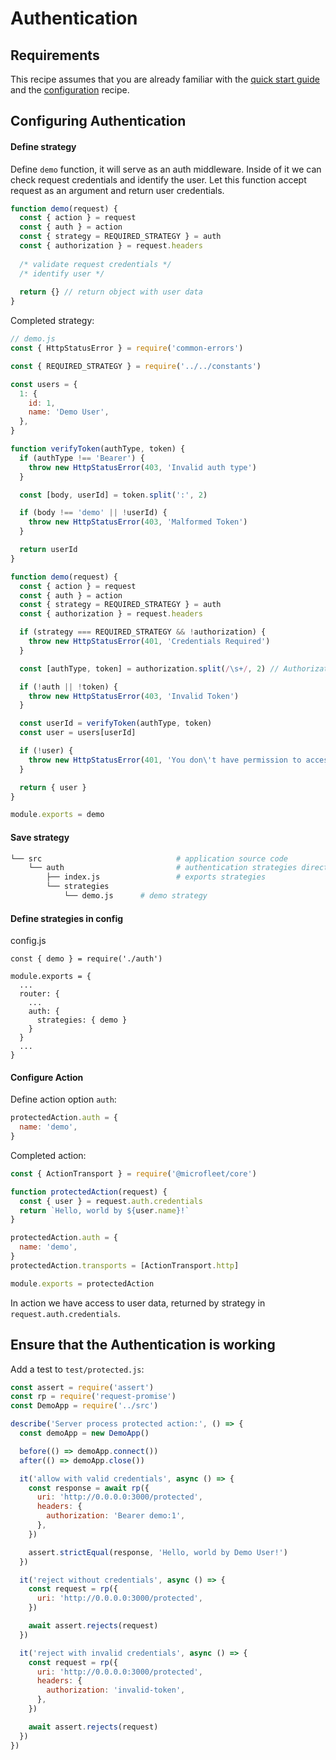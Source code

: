 # Authentication

## Requirements

This recipe assumes that you are already familiar with the [quick start guide](quick-start.md) and the [configuration](configuration.md) recipe.

## Configuring Authentication

#### Define strategy

Define `demo` function, it will serve as an auth middleware. Inside of it we can check request credentials and identify the user. Let this function accept request as an argument and return user credentials.

```js
function demo(request) {
  const { action } = request
  const { auth } = action
  const { strategy = REQUIRED_STRATEGY } = auth
  const { authorization } = request.headers
  
  /* validate request credentials */
  /* identify user */
  
  return {} // return object with user data
}
```

Completed strategy:
```js
// demo.js
const { HttpStatusError } = require('common-errors')

const { REQUIRED_STRATEGY } = require('../../constants')

const users = {
  1: {
    id: 1,
    name: 'Demo User',
  },
}

function verifyToken(authType, token) {
  if (authType !== 'Bearer') {
    throw new HttpStatusError(403, 'Invalid auth type')
  }

  const [body, userId] = token.split(':', 2)

  if (body !== 'demo' || !userId) {
    throw new HttpStatusError(403, 'Malformed Token')
  }

  return userId
}

function demo(request) {
  const { action } = request
  const { auth } = action
  const { strategy = REQUIRED_STRATEGY } = auth
  const { authorization } = request.headers

  if (strategy === REQUIRED_STRATEGY && !authorization) {
    throw new HttpStatusError(401, 'Credentials Required')
  }

  const [authType, token] = authorization.split(/\s+/, 2) // Authorization: Bearer [token]

  if (!auth || !token) {
    throw new HttpStatusError(403, 'Invalid Token')
  }

  const userId = verifyToken(authType, token)
  const user = users[userId]

  if (!user) {
    throw new HttpStatusError(401, 'You don\'t have permission to access')
  }

  return { user }
}

module.exports = demo
```

#### Save strategy

```sh
└── src                              # application source code
    └── auth                         # authentication strategies directory
        ├── index.js                 # exports strategies
        └── strategies
            └── demo.js      # demo strategy
```



#### Define strategies in config

config.js
```
const { demo } = require('./auth')

module.exports = {
  ...
  router: {
    ...
    auth: {
      strategies: { demo }
    }
  }
  ...
}

```

#### Configure Action

Define action option `auth`: 
```js
protectedAction.auth = {
  name: 'demo',
}
```

Completed action:
```js
const { ActionTransport } = require('@microfleet/core')

function protectedAction(request) {
  const { user } = request.auth.credentials
  return `Hello, world by ${user.name}!`
}

protectedAction.auth = {
  name: 'demo',
}
protectedAction.transports = [ActionTransport.http]

module.exports = protectedAction
```

In action we have access to user data, returned by strategy in `request.auth.credentials`.

## Ensure that the Authentication is working

Add a test to `test/protected.js`:
```js
const assert = require('assert')
const rp = require('request-promise')
const DemoApp = require('../src')

describe('Server process protected action:', () => {
  const demoApp = new DemoApp()

  before(() => demoApp.connect())
  after(() => demoApp.close())

  it('allow with valid credentials', async () => {
    const response = await rp({
      uri: 'http://0.0.0.0:3000/protected',
      headers: {
        authorization: 'Bearer demo:1',
      },
    })

    assert.strictEqual(response, 'Hello, world by Demo User!')
  })

  it('reject without credentials', async () => {
    const request = rp({
      uri: 'http://0.0.0.0:3000/protected',
    })

    await assert.rejects(request)
  })

  it('reject with invalid credentials', async () => {
    const request = rp({
      uri: 'http://0.0.0.0:3000/protected',
      headers: {
        authorization: 'invalid-token',
      },
    })

    await assert.rejects(request)
  })
})
```
